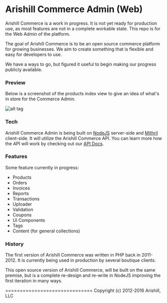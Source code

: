 Arishill Commerce Admin (Web)
==============================

Arishill Commerce is a work in progress. It is not yet ready for production use, as most features are not in a complete workable state. This repo is for the Web Admin of the platform.

The goal of Arishill Commerce is to be an open source commerce platform for growing businesses. We aim to create something that is flexible and easy for developers to use.

We have a ways to go, but figured it useful to begin making our progress publicly available.

### Preview
Below is a screenshot of the products index view to give an idea of what's in store for the Commerce Admin.

![alt tag](https://storage.googleapis.com/arishill-demo/arishill-commerce-admin.png)

### Tech
Arishill Commerce Admin is being built on [NodeJS](https://nodejs.org/) server-side and [Mithril](http://mithril.js.org/) client-side. It will utilize the Arishill Commerce API. You can learn more how the API will work by checking out our [API Docs](https://arishill.com/docs).

### Features
Some feature currently in progress:

- Products
- Orders
- Invoices
- Reports
- Transactions
- Uploader
- Validation
- Coupons
- UI Components
- Tags
- Content (for general collections)

### History
The first version of Arishill Commerce was written in PHP back in 2011-2012. It is currently being used in production by several boutique clients.

This open source version of Arishill Commerce, will be built on the same premise, but is a complete re-design and re-write in NodeJS improving the first iteration in many ways.

==============================
Copyright (c) 2012-2016 Arishill, LLC
